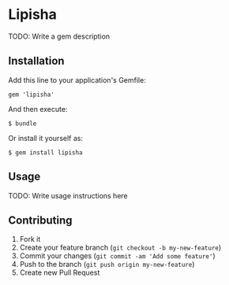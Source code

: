 # Lipisha

TODO: Write a gem description

## Installation

Add this line to your application's Gemfile:

    gem 'lipisha'

And then execute:

    $ bundle

Or install it yourself as:

    $ gem install lipisha

## Usage

TODO: Write usage instructions here

## Contributing

1. Fork it
2. Create your feature branch (`git checkout -b my-new-feature`)
3. Commit your changes (`git commit -am 'Add some feature'`)
4. Push to the branch (`git push origin my-new-feature`)
5. Create new Pull Request
